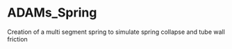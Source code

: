 # ADAMs_Spring
Creation of a multi segment spring to simulate spring collapse and tube wall friction
